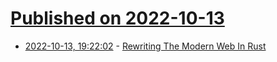# [Published on 2022-10-13](index.md)

* [2022-10-13, 19:22:02](https://lobste.rs/s/kxctmc/rewriting_modern_web_rust) - [Rewriting The Modern Web In Rust](https://implfuture.dev/blog/rewriting-the-modern-web-in-rust#rewriting-the-modern)
